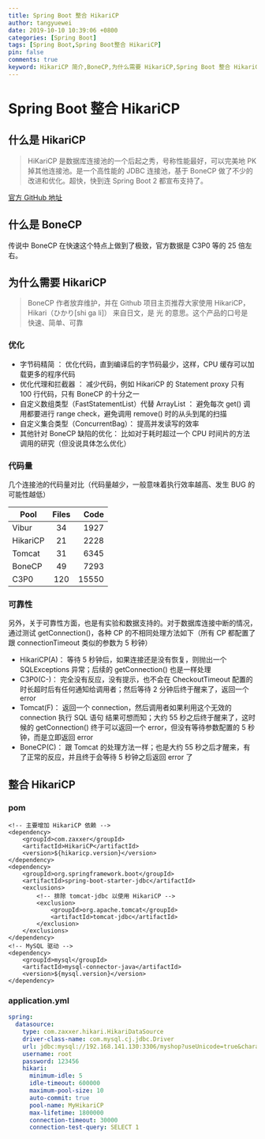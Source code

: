 ```yaml
---
title: Spring Boot 整合 HikariCP
author: tangyuewei
date: 2019-10-10 10:39:06 +0800
categories: [Spring Boot]
tags: [Spring Boot,Spring Boot整合 HikariCP]
pin: false
comments: true
keyword: HikariCP 简介,BoneCP,为什么需要 HikariCP,Spring Boot 整合 HikariCP
---
```


# Spring Boot 整合 HikariCP

## 什么是 HikariCP

>HiKariCP 是数据库连接池的一个后起之秀，号称性能最好，可以完美地 PK 掉其他连接池。是一个高性能的 JDBC 连接池，基于 BoneCP 做了不少的改进和优化。超快，快到连 Spring Boot 2 都宣布支持了。

[官方 GitHub 地址](https://github.com/brettwooldridge/HikariCP)

## 什么是 BoneCP

传说中 BoneCP 在快速这个特点上做到了极致，官方数据是 C3P0 等的 25 倍左右。

## 为什么需要 HikariCP

>BoneCP 作者放弃维护，并在 Github 项目主页推荐大家使用 HikariCP，Hikari（ひかり[shi ga li]） 来自日文，是 光 的意思。这个产品的口号是 快速、简单、可靠

### 优化

- 字节码精简 ： 优化代码，直到编译后的字节码最少，这样，CPU 缓存可以加载更多的程序代码
- 优化代理和拦截器 ： 减少代码，例如 HikariCP 的 Statement proxy 只有 100 行代码，只有 BoneCP 的十分之一
- 自定义数组类型（FastStatementList）代替 ArrayList ： 避免每次 get() 调用都要进行 range check，避免调用 remove() 时的从头到尾的扫描
- 自定义集合类型（ConcurrentBag）： 提高并发读写的效率
- 其他针对 BoneCP 缺陷的优化： 比如对于耗时超过一个 CPU 时间片的方法调用的研究（但没说具体怎么优化）

### 代码量

几个连接池的代码量对比（代码量越少，一般意味着执行效率越高、发生 BUG 的可能性越低）

 Pool|Files|Code
 ---|:---:|---:
Vibur|	34|	1927
HikariCP| 21| 2228
Tomcat|	31|	6345
BoneCP|	49|	7293
C3P0| 120| 15550

### 可靠性

另外，关于可靠性方面，也是有实验和数据支持的。对于数据库连接中断的情况，通过测试 getConnection()，各种 CP 的不相同处理方法如下（所有 CP 都配置了跟 connectionTimeout 类似的参数为 5 秒钟）

- HikariCP(A)： 等待 5 秒钟后，如果连接还是没有恢复，则抛出一个 SQLExceptions 异常；后续的 getConnection() 也是一样处理
- C3P0(C-)： 完全没有反应，没有提示，也不会在 CheckoutTimeout 配置的时长超时后有任何通知给调用者；然后等待 2 分钟后终于醒来了，返回一个 error
- Tomcat(F)： 返回一个 connection，然后调用者如果利用这个无效的 connection 执行 SQL 语句 结果可想而知；大约 55 秒之后终于醒来了，这时候的 getConnection() 终于可以返回一个 error，但没有等待参数配置的 5 秒钟，而是立即返回 error
- BoneCP(C)： 跟 Tomcat 的处理方法一样；也是大约 55 秒之后才醒来，有了正常的反应，并且终于会等待 5 秒钟之后返回 error 了

## 整合 HikariCP
### pom

```
<!-- 主要增加 HikariCP 依赖 -->
<dependency>
    <groupId>com.zaxxer</groupId>
    <artifactId>HikariCP</artifactId>
    <version>${hikaricp.version}</version>
</dependency>
<dependency>
    <groupId>org.springframework.boot</groupId>
    <artifactId>spring-boot-starter-jdbc</artifactId>
    <exclusions>
        <!-- 排除 tomcat-jdbc 以使用 HikariCP -->
        <exclusion>
            <groupId>org.apache.tomcat</groupId>
            <artifactId>tomcat-jdbc</artifactId>
        </exclusion>
    </exclusions>
</dependency>
<!-- MySQL 驱动 -->
<dependency>
    <groupId>mysql</groupId>
    <artifactId>mysql-connector-java</artifactId>
    <version>${mysql.version}</version>
</dependency>
```
### application.yml

```yaml
spring:
  datasource:
    type: com.zaxxer.hikari.HikariDataSource
    driver-class-name: com.mysql.cj.jdbc.Driver
    url: jdbc:mysql://192.168.141.130:3306/myshop?useUnicode=true&characterEncoding=utf-8&useSSL=false
    username: root
    password: 123456
    hikari:
      minimum-idle: 5
      idle-timeout: 600000
      maximum-pool-size: 10
      auto-commit: true
      pool-name: MyHikariCP
      max-lifetime: 1800000
      connection-timeout: 30000
      connection-test-query: SELECT 1
```
